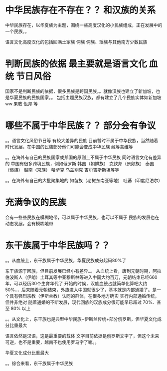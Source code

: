 

# 中华民族存在不存在？？ 和汉族的关系

中华民族存在，以华夏族为主题，围绕一些高度汉化的小民族组成，正在发展中的一个民族。。

语言文化高度汉化的包括回满土家族 侗族 侗族、瑶族与其他南方少数民族

# 判断民族的依据 最主要就是语言文化 血统 节日风俗
国家不是判断民族的依据，很多民族是跨国民族。。就像汉族也建立了新加坡，也是华夏民族的民族国家。。
包括主题民族汉族，都有建立了几个民族实体如新加坡 ww 果敢 佤邦 等

# 哪些不属于中华民族？？ 部分会有争议

。。语言文化风俗节日等 有较大差异的民族
目前暂时不属于中华民族，当然随着时代发展，在中国的民族部分他们可能会变成中华民族
藏等蒙维等 

。。在海外有自己的民族国家或邦国的原则上不属于中华民族
同时语言文化有差异的
中国有很多跨境民族，例如俄罗斯  韩国（朝鲜族）  克钦邦（景颇族）  泰国（傣族） 越南（京族）  哈萨克 乌兹别克 吉尔吉斯斯坦等等 



。。在海外有自己的大批聚集地的
如苗族（老挝东南亚等地） 吐蕃（印度尼泊尔）


# 充满争议的民族

会有一些些民族在模糊地带，可以属于中华民族，也可以不属于
民族的发展也在动态发展，会有模糊地带

# 东干族属于中华民族吗？？

。。从血统上，东干族属于中华民族，华夏民族成分起码80%了

东干族源于回族，但目前发展已经小有差异。。
从血统上看，唐到元朝时期，阿拉伯波斯人（伊朗）土耳其等中亚穆斯林等进入中国大约百万，元朝结束已经660年，可以经历30个生育年代了
开始的时候，汉族血统占就简单化算吧大约50%，，后来随着元朝结束，外族进入中国就很少了，基本就是内部通婚了。是一个具有强烈宗教（伊斯兰教）认同的群体，在很多地方确实 实行内部通婚传统，但并非绝对
随着通婚的不断发展，现代回族的汉族成分很可能早已超过 70%、甚至 80% 以上


。。从文化上，东干族也是典型中华民族+伊斯兰传统+部分俄罗斯，但华夏文化成分比重最大

语言依然是汉语，这是最重要的载体
文字目前依据是俄罗斯文字了，但这个未来可逆，也不是重要，越南不也使用罗马字了嘛。。

华夏文化成分比重最大

。。综合来看，东干族属于中华民族













